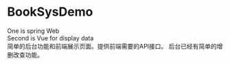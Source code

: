 # BookSysDemo
One is spring Web
</br>
Second is Vue for display data  
简单的后台功能和前端展示页面。提供前端需要的API接口。
后台已经有简单的增删改查功能。
